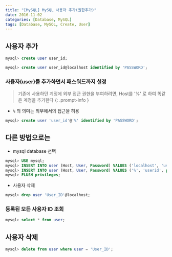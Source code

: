 ```yaml
---
title: "[MySQL] MySQL 사용자 추가(권한추가)"
date: 2016-11-02
categories: [Database, MySQL]
tags: [Database, MySQL, Create, User]
---
```


## 사용자 추가

```sql
mysql> create user user_id;
```

```sql
mysql> create user user_id@localhost identified by 'PASSWORD';
```

### 사용자(user)를 추가하면서 패스워드까지 설정

> 기존에 사용하던 계정에 외부 접근 권한을 부여하려면, Host를 '%' 로 하여 똑같은 계정을 추가한다
{: .prompt-info }

- `%` 의 의미는 외부에서의 접근을 허용

```sql
mysql> create user 'user_id'@'%' identified by 'PASSWORD';
```

## 다른 방법으로는

- mysql database 선택

```sql
mysql> USE mysql;
mysql> INSERT INTO user (Host, User, Password) VALUES ('localhost', 'userid', password('PASSWORD'));
mysql> INSERT INTO user (Host, User, Password) VALUES ('%', 'userid', password('PASSWORD'));
mysql> FLUSH privileges;
```

- 사용자 삭제

```sql
mysql> drop user 'User_ID'@localhost;
```

### 등록된 모든 사용자 ID 조회

```sql
mysql> select * from user;
```

## 사용자 삭제

```sql
mysql> delete from user where user = 'User_ID';
```